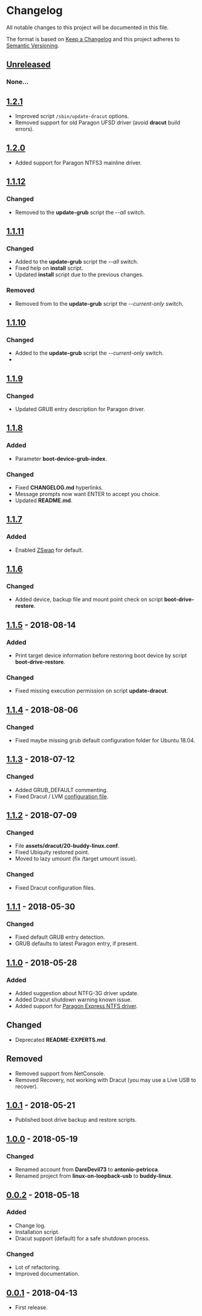 # Changelog

All notable changes to this project will be documented in this file.

The format is based on [Keep a Changelog](https://keepachangelog.com/en/1.0.0/)
and this project adheres to [Semantic Versioning](https://semver.org/spec/v2.0.0.html).

## [Unreleased]

### None...

## [1.2.1]

- Improved script `/sbin/update-dracut` options.
- Removed support for old Paragon UFSD driver (avoid **dracut** build errors).

## [1.2.0]

- Added support for Paragon NTFS3 mainline driver.

## [1.1.12]

### Changed

- Removed to the **update-grub** script the *--all* switch.

## [1.1.11]

### Changed

- Added to the **update-grub** script the *--all* switch.
- Fixed help on **install** script.
- Updated **install** script due to the previous changes.

### Removed

- Removed from to the **update-grub** script the *--current-only* switch.

## [1.1.10]

### Changed

- Added to the **update-grub** script the *--current-only* switch.
- 
## [1.1.9]

### Changed

- Updated GRUB entry description for Paragon driver.

## [1.1.8]

### Added

- Parameter **boot-device-grub-index**.

### Changed

- Fixed **CHANGELOG.md** hyperlinks.
- Message prompts now want ENTER to accept you choice.
- Updated **README.md**.

## [1.1.7]

### Added

- Enabled [ZSwap](https://wiki.archlinux.org/index.php/Zswap) for default.

## [1.1.6]

### Changed

- Added device, backup file and mount point check on script **boot-drive-restore**.

## [1.1.5] - 2018-08-14

### Added

- Print target device information before restoring boot device by script **boot-drive-restore**.

### Changed

- Fixed missing execution permission on script **update-dracut**.

## [1.1.4] - 2018-08-06

### Changed

- Fixed maybe missing grub default configuration folder for Ubuntu 18.04.

## [1.1.3] - 2018-07-12

### Changed

- Added GRUB_DEFAULT commenting.
- Fixed Dracut / LVM [configuration file](https://github.com/antonio-petricca/buddy-linux/issues/2).

## [1.1.2] - 2018-07-09

### Changed

- File **assets/dracut/20-buddy-linux.conf**.
- Fixed Ubiquity restored point.
- Moved to lazy umount (fix /target umount issue).

### Changed

- Fixed Dracut configuration files.

## [1.1.1] - 2018-05-30

### Changed

- Fixed default GRUB entry detection.
- GRUB defaults to latest Paragon entry, if present.

## [1.1.0] - 2018-05-28

### Added

- Added suggestion about NTFG-3G driver update.
- Added Dracut shutdown warning known issue.
- Added support for [Paragon Express NTFS driver](https://github.com/antonio-petricca/paragon-ufsd-ntfs-driver-porting).

## Changed

- Deprecated **README-EXPERTS.md**.

## Removed

- Removed support from NetConsole.
- Removed Recovery, not working with Dracut (you may use a Live USB to recover).

## [1.0.1] - 2018-05-21

- Published boot drive backup and restore scripts.

## [1.0.0] - 2018-05-19

### Changed

- Renamed account from **DareDevil73** to **antonio-petricca**.
- Renamed project from **linux-on-loopback-usb** to **buddy-linux**.

## [0.0.2] - 2018-05-18

### Added

- Change log.
- Installation script.
- Dracut support (default) for a safe shutdown process.

### Changed

- Lot of refactoring.
- Improved documentation.

## [0.0.1] - 2018-04-13

- First release.

[Unreleased]: https://github.com/antonio-petricca/buddy-linux/tree/develop
[1.2.1]: https://github.com/antonio-petricca/buddy-linux/compare/1.2.0...1.2.1
[1.2.0]: https://github.com/antonio-petricca/buddy-linux/compare/1.1.12...1.2.0
[1.1.12]: https://github.com/antonio-petricca/buddy-linux/compare/1.1.11...1.1.12
[1.1.11]: https://github.com/antonio-petricca/buddy-linux/compare/1.1.10...1.1.11
[1.1.10]: https://github.com/antonio-petricca/buddy-linux/compare/1.1.9...1.1.10
[1.1.9]: https://github.com/antonio-petricca/buddy-linux/compare/1.1.8...1.1.9
[1.1.8]: https://github.com/antonio-petricca/buddy-linux/compare/1.1.7...1.1.8
[1.1.7]: https://github.com/antonio-petricca/buddy-linux/compare/1.1.6...1.1.7
[1.1.6]: https://github.com/antonio-petricca/buddy-linux/compare/1.1.5...1.1.6
[1.1.5]: https://github.com/antonio-petricca/buddy-linux/compare/1.1.4...1.1.5
[1.1.4]: https://github.com/antonio-petricca/buddy-linux/compare/1.1.3...1.1.4
[1.1.3]: https://github.com/antonio-petricca/buddy-linux/compare/1.1.2...1.1.3
[1.1.2]: https://github.com/antonio-petricca/buddy-linux/compare/1.1.1...1.1.2
[1.1.1]: https://github.com/antonio-petricca/buddy-linux/compare/1.1.0...1.1.1
[1.1.0]: https://github.com/antonio-petricca/buddy-linux/compare/1.0.1...1.1.0
[1.0.1]: https://github.com/antonio-petricca/buddy-linux/compare/1.0.0...1.0.1
[1.0.0]: https://github.com/antonio-petricca/buddy-linux/compare/0.0.2...1.0.0
[0.0.2]: https://github.com/antonio-petricca/buddy-linux/compare/0.0.1...0.0.2
[0.0.1]: https://github.com/antonio-petricca/buddy-linux/tree/0.0.1
